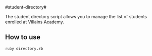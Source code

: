 #student-directory#

The student directory script allows you to manage the list of students enrolled at Villains Academy.

## How to use ##

```shell
ruby directory.rb
````

